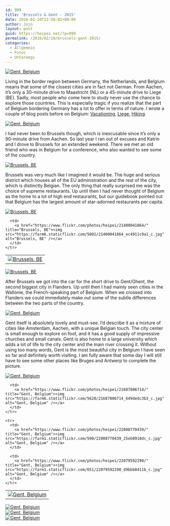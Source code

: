 ```yaml
---
id: 999
title: 'Brussels & Gent - 2015'
date: 2016-02-10T22:50:02+00:00
author: Jojo
layout: post
guid: https://heipei.net/?p=999
permalink: /2016/02/10/brussels-gent-2015/
categories:
  - Allgemein
  - Fotos
  - Unterwegs
---
```

<div class="img aligncenter">
  <a href="https://www.flickr.com/photos/heipei/22144357636/" title="Gent, Belgium"><img src="https://farm1.staticflickr.com/644/22144357636_08e3cde417_b.jpg" alt="Gent, Belgium" /></a>
</div>

Living in the border region between Germany, the Netherlands, and Belgium means that some of the closest cities are in fact not German. From Aachen, it&#8217;s only a 30-minute drive to Maastricht (NL) or a 45-minute drive to Liege (BE). Sadly, most people who come here to study never use the chance to explore those countries. This is especially tragic if you realize that the part of Belgium bordering Germany has a lot to offer in terms of nature. I wrote a couple of blog posts before on Belgium: [Vacationing](https://heipei.net/2015/05/31/vacationing-in-belgium/), [Liege](https://heipei.net/2011/06/13/luttich-worth-a-visit/), [Hiking](https://heipei.net/2012/12/31/the-photographic-year-2012/).

<div class="img aligncenter">
  <a href="https://www.flickr.com/photos/heipei/22209800132/" title="Gent, Belgium"><img src="https://farm6.staticflickr.com/5775/22209800132_1f079bd1a2_b.jpg" alt="Gent, Belgium" /></a>
</div>

I had never been to Brussels though, which is inexcusable since it&#8217;s only a 90-minute drive from Aachen. So last year I ran out of excuses and Katrin and I drove to Brussels for an extended weekend. There we met an old friend who was in Belgium for a conference, who also wanted to see some of the country.

<div class="img aligncenter">
  <a href="https://www.flickr.com/photos/heipei/22094174585/" title="Brussels, BE"><img src="https://farm1.staticflickr.com/606/22094174585_02fc5ddc31_b.jpg" alt="Brussels, BE" /></a>
</div>

Brussels was very much like I imagined it would be. The huge and serious district which houses all of the EU administration and the rest of the city, which is distinctly Belgian. The only thing that really surprised me was the choice of supreme restaurants. Up until then I had never thought of Belgium as the home to a lot of high end restaurants, but our guidebook pointed out that Belgium has the largest amount of star-adorned restaurants per capita.

<div class="img aligncenter">
  <div>
    <a href="https://www.flickr.com/photos/heipei/21905992550/" title="Brussels, BE"><img src="https://farm6.staticflickr.com/5624/21905992550_20900bee94_b.jpg" alt="Brussels, BE" /></a>
  </div>
  
  <table>
    <tr>
      <td>
        <a href="https://www.flickr.com/photos/heipei/22029463156/" title="Brussels, BE"><img src="https://farm6.staticflickr.com/5723/22029463156_823c43ab1d_c.jpg" alt="Brussels, BE" /></a>
      </td>
      
      <td>
        <a href="https://www.flickr.com/photos/heipei/21400041864/" title="Brussels, BE"><img src="https://farm6.staticflickr.com/5802/21400041864_ec4911c9a1_c.jpg" alt="Brussels, BE" /></a>
      </td>
    </tr>
  </table>
  
  <div>
    <a href="https://www.flickr.com/photos/heipei/21447978023/" title="Brussels, BE"><img src="https://farm1.staticflickr.com/639/21447978023_eb04636de3_b.jpg" alt="Brussels, BE" /></a>
  </div>
</div>

After Brussels we got into the car for the short drive to Gent/Ghent, the second biggest city in Flanders. Up until then I had mainly seen cities in the Wallonie, the French-speaking part of Belgium. When we crossed into Flanders we could immediately make out some of the subtle differences between the two parts of the country.

<div class="img aligncenter">
  <a href="https://www.flickr.com/photos/heipei/22007582920/" title="Gent, Belgium"><img src="https://farm6.staticflickr.com/5686/22007582920_5b389b9a7c_b.jpg" alt="Gent, Belgium" /></a>
</div>

Gent itself is absolutely lovely and must-see. I&#8217;d describe it as a mixture of cities like Amsterdam, Aachen, with a unique Belgian touch. The city center is small enough to explore on foot, and it has a good supply of impressive churches and small canals. Gent is also home to a large university which adds a lot of life to the city center and the main river crossing it. Without using too many words, Gent is the most beautiful city in Belgium I have seen so far and definitely worth visiting. I am fully aware that some day I will still have to see some other places like Bruges and Antwerp to complete the picture.

<div class="img aligncenter">
  <div>
    <a href="https://www.flickr.com/photos/heipei/21574617413/" title="Gent, Belgium"><img src="https://farm1.staticflickr.com/742/21574617413_f85e188432_b.jpg" alt="Gent, Belgium" /></a>
  </div>
  
  <table>
    <tr>
      <td>
        <a href="https://www.flickr.com/photos/heipei/21982722598/" title="Gent, Belgium"><img src="https://farm6.staticflickr.com/5807/21982722598_ff4685912b_c.jpg" alt="Gent, Belgium" /></a>
      </td>
      
      <td>
        <a href="https://www.flickr.com/photos/heipei/21687806714/" title="Gent, Belgium"><img src="https://farm6.staticflickr.com/5628/21687806714_649dedc3b3_c.jpg" alt="Gent, Belgium" /></a>
      </td>
    </tr>
    
    <tr>
      <td>
        <a href="https://www.flickr.com/photos/heipei/22008770439/" title="Gent, Belgium"><img src="https://farm1.staticflickr.com/590/22008770439_25eb0910dc_c.jpg" alt="Gent, Belgium" /></a>
      </td>
      
      <td>
        <a href="https://www.flickr.com/photos/heipei/22079592290/" title="Gent, Belgium"><img src="https://farm1.staticflickr.com/651/22079592290_d9bbb8411b_c.jpg" alt="Gent, Belgium" /></a>
      </td>
    </tr>
  </table>
  
  <div>
    <a href="https://www.flickr.com/photos/heipei/21689493023/" title="Gent, Belgium"><img src="https://farm1.staticflickr.com/758/21689493023_012b24f55a_b.jpg" alt="Gent, Belgium" /></a>
  </div>
  
  <div>
    <a href="https://www.flickr.com/photos/heipei/22254795162/" title="Gent, Belgium"><img src="https://farm1.staticflickr.com/708/22254795162_d5f07036e3_b.jpg" alt="Gent, Belgium" /></a><br /> <a href="https://www.flickr.com/photos/heipei/21982720968/" title="Gent, Belgium"><img src="https://farm6.staticflickr.com/5712/21982720968_2795c5e81c_b.jpg" alt="Gent, Belgium" /></a>
  </div>
</div>
